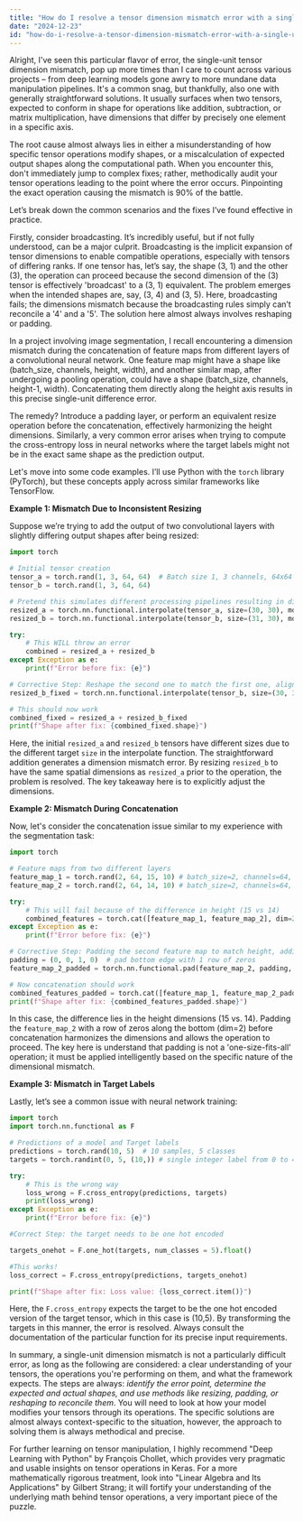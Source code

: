 ```yaml
---
title: "How do I resolve a tensor dimension mismatch error with a single-unit difference?"
date: "2024-12-23"
id: "how-do-i-resolve-a-tensor-dimension-mismatch-error-with-a-single-unit-difference"
---
```


Alright,  I've seen this particular flavor of error, the single-unit tensor dimension mismatch, pop up more times than I care to count across various projects – from deep learning models gone awry to more mundane data manipulation pipelines. It's a common snag, but thankfully, also one with generally straightforward solutions. It usually surfaces when two tensors, expected to conform in shape for operations like addition, subtraction, or matrix multiplication, have dimensions that differ by precisely one element in a specific axis.

The root cause almost always lies in either a misunderstanding of how specific tensor operations modify shapes, or a miscalculation of expected output shapes along the computational path. When you encounter this, don't immediately jump to complex fixes; rather, methodically audit your tensor operations leading to the point where the error occurs. Pinpointing the exact operation causing the mismatch is 90% of the battle.

Let’s break down the common scenarios and the fixes I’ve found effective in practice.

Firstly, consider broadcasting. It’s incredibly useful, but if not fully understood, can be a major culprit. Broadcasting is the implicit expansion of tensor dimensions to enable compatible operations, especially with tensors of differing ranks. If one tensor has, let’s say, the shape (3, 1) and the other (3), the operation can proceed because the second dimension of the (3) tensor is effectively 'broadcast' to a (3, 1) equivalent. The problem emerges when the intended shapes are, say, (3, 4) and (3, 5). Here, broadcasting fails; the dimensions mismatch because the broadcasting rules simply can’t reconcile a '4' and a '5'. The solution here almost always involves reshaping or padding.

In a project involving image segmentation, I recall encountering a dimension mismatch during the concatenation of feature maps from different layers of a convolutional neural network. One feature map might have a shape like (batch_size, channels, height, width), and another similar map, after undergoing a pooling operation, could have a shape (batch_size, channels, height-1, width). Concatenating them directly along the height axis results in this precise single-unit difference error.

The remedy? Introduce a padding layer, or perform an equivalent resize operation before the concatenation, effectively harmonizing the height dimensions. Similarly, a very common error arises when trying to compute the cross-entropy loss in neural networks where the target labels might not be in the exact same shape as the prediction output.

Let's move into some code examples. I’ll use Python with the `torch` library (PyTorch), but these concepts apply across similar frameworks like TensorFlow.

**Example 1: Mismatch Due to Inconsistent Resizing**

Suppose we’re trying to add the output of two convolutional layers with slightly differing output shapes after being resized:

```python
import torch

# Initial tensor creation
tensor_a = torch.rand(1, 3, 64, 64)  # Batch size 1, 3 channels, 64x64 image
tensor_b = torch.rand(1, 3, 64, 64)

# Pretend this simulates different processing pipelines resulting in different sizes
resized_a = torch.nn.functional.interpolate(tensor_a, size=(30, 30), mode='bilinear', align_corners=False)
resized_b = torch.nn.functional.interpolate(tensor_b, size=(31, 30), mode='bilinear', align_corners=False)

try:
    # This WILL throw an error
    combined = resized_a + resized_b
except Exception as e:
    print(f"Error before fix: {e}")

# Corrective Step: Reshape the second one to match the first one, aligning on the x dim
resized_b_fixed = torch.nn.functional.interpolate(tensor_b, size=(30, 30), mode='bilinear', align_corners=False)

# This should now work
combined_fixed = resized_a + resized_b_fixed
print(f"Shape after fix: {combined_fixed.shape}")
```

Here, the initial `resized_a` and `resized_b` tensors have different sizes due to the different target `size` in the interpolate function. The straightforward addition generates a dimension mismatch error. By resizing `resized_b` to have the same spatial dimensions as `resized_a` prior to the operation, the problem is resolved. The key takeaway here is to explicitly adjust the dimensions.

**Example 2: Mismatch During Concatenation**

Now, let's consider the concatenation issue similar to my experience with the segmentation task:

```python
import torch

# Feature maps from two different layers
feature_map_1 = torch.rand(2, 64, 15, 10) # batch_size=2, channels=64, 15x10 spatial dimension
feature_map_2 = torch.rand(2, 64, 14, 10) # batch_size=2, channels=64, 14x10 spatial dimension

try:
    # This will fail because of the difference in height (15 vs 14)
    combined_features = torch.cat([feature_map_1, feature_map_2], dim=2)
except Exception as e:
    print(f"Error before fix: {e}")

# Corrective Step: Padding the second feature map to match height, adding zeros
padding = (0, 0, 1, 0)  # pad bottom edge with 1 row of zeros
feature_map_2_padded = torch.nn.functional.pad(feature_map_2, padding, "constant", 0)

# Now concatenation should work
combined_features_padded = torch.cat([feature_map_1, feature_map_2_padded], dim=2)
print(f"Shape after fix: {combined_features_padded.shape}")
```

In this case, the difference lies in the height dimensions (15 vs. 14). Padding the `feature_map_2` with a row of zeros along the bottom (dim=2) before concatenation harmonizes the dimensions and allows the operation to proceed. The key here is understand that padding is not a 'one-size-fits-all' operation; it must be applied intelligently based on the specific nature of the dimensional mismatch.

**Example 3: Mismatch in Target Labels**

Lastly, let’s see a common issue with neural network training:

```python
import torch
import torch.nn.functional as F

# Predictions of a model and Target labels
predictions = torch.rand(10, 5)  # 10 samples, 5 classes
targets = torch.randint(0, 5, (10,)) # single integer label from 0 to 4 for each sample

try:
    # This is the wrong way
    loss_wrong = F.cross_entropy(predictions, targets)
    print(loss_wrong)
except Exception as e:
    print(f"Error before fix: {e}")

#Correct Step: the target needs to be one hot encoded

targets_onehot = F.one_hot(targets, num_classes = 5).float()

#This works!
loss_correct = F.cross_entropy(predictions, targets_onehot)

print(f"Shape after fix: Loss value: {loss_correct.item()}")
```

Here, the `F.cross_entropy` expects the target to be the one hot encoded version of the target tensor, which in this case is (10,5). By transforming the targets in this manner, the error is resolved. Always consult the documentation of the particular function for its precise input requirements.

In summary, a single-unit dimension mismatch is not a particularly difficult error, as long as the following are considered: a clear understanding of your tensors, the operations you're performing on them, and what the framework expects. The steps are always: *identify the error point, determine the expected and actual shapes, and use methods like resizing, padding, or reshaping to reconcile them*. You will need to look at how your model modifies your tensors through its operations. The specific solutions are almost always context-specific to the situation, however, the approach to solving them is always methodical and precise.

For further learning on tensor manipulation, I highly recommend "Deep Learning with Python" by François Chollet, which provides very pragmatic and usable insights on tensor operations in Keras. For a more mathematically rigorous treatment, look into "Linear Algebra and Its Applications" by Gilbert Strang; it will fortify your understanding of the underlying math behind tensor operations, a very important piece of the puzzle.
